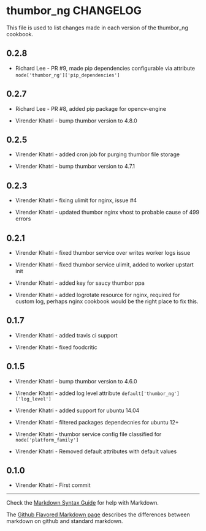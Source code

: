 thumbor_ng CHANGELOG
====================

This file is used to list changes made in each version of the thumbor_ng cookbook.

0.2.8
-----

- Richard Lee - PR #9, made pip dependencies configurable via attribute `node['thumbor_ng']['pip_dependencies']`

0.2.7
-----

- Richard Lee - PR #8, added pip package for opencv-engine

- Virender Khatri - bump thumbor version to 4.8.0

0.2.5
-----

- Virender Khatri - added cron job for purging thumbor file storage

- Virender Khatri - bump thumbor version to 4.7.1

0.2.3
-----

- Virender Khatri - fixing ulimit for nginx, issue #4

- Virender Khatri - updated thumbor nginx vhost to probable cause of 499 errors

0.2.1
-----

- Virender Khatri - fixed thumbor service over writes worker logs issue

- Virender Khatri - fixed thumbor service ulimit, added to worker upstart init

- Virender Khatri - added key for saucy thumbor ppa

- Virender Khatri - added logrotate resource for nginx, required for custom log, perhaps nginx cookbook
                    would be the right place to fix this.

0.1.7
-----

- Virender Khatri - added travis ci support

- Virender Khatri - fixed foodcritic

0.1.5
-----

- Virender Khatri - bump thumbor version to 4.6.0

- Virender Khatri - added log level attribute `default['thumbor_ng']['log_level']`

- Virender Khatri - added support for ubuntu 14.04

- Virender Khatri - filtered packages dependecnies for ubuntu 12+

- Virender Khatri - thumbor service config file classified for `node['platform_family']`

- Virender Khatri - Removed default attributes with default values

0.1.0
-----

- Virender Khatri - First commit

- - -
Check the [Markdown Syntax Guide](http://daringfireball.net/projects/markdown/syntax) for help with Markdown.

The [Github Flavored Markdown page](http://github.github.com/github-flavored-markdown/) describes the differences between markdown on github and standard markdown.
